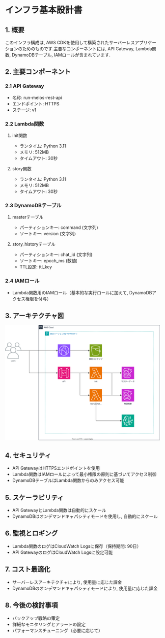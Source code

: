# インフラ基本設計書

## 1. 概要

このインフラ構成は, AWS CDKを使用して構築されたサーバーレスアプリケーションのためのものです.主要なコンポーネントには, API Gateway, Lambda関数, DynamoDBテーブル, IAMロールが含まれています.

## 2. 主要コンポーネント

### 2.1 API Gateway

- 名称: run-melos-rest-api
- エンドポイント: HTTPS
- ステージ: v1

### 2.2 Lambda関数

1. init関数
   - ランタイム: Python 3.11
   - メモリ: 512MB
   - タイムアウト: 30秒

2. story関数
   - ランタイム: Python 3.11
   - メモリ: 512MB
   - タイムアウト: 30秒

### 2.3 DynamoDBテーブル

1. masterテーブル
   - パーティションキー: command (文字列)
   - ソートキー: version (文字列)

2. story_historyテーブル
   - パーティションキー: chat_id (文字列)
   - ソートキー: epoch_ms (数値)
   - TTL設定: ttl_key

### 2.4 IAMロール

- Lambda関数用のIAMロール（基本的な実行ロールに加えて, DynamoDBアクセス権限を付与）

## 3. アーキテクチャ図

![architecture](../architecture.drawio.svg)

## 4. セキュリティ

- API GatewayはHTTPSエンドポイントを使用
- Lambda関数はIAMロールによって最小権限の原則に基づいてアクセス制御
- DynamoDBテーブルはLambda関数からのみアクセス可能

## 5. スケーラビリティ

- API GatewayとLambda関数は自動的にスケール
- DynamoDBはオンデマンドキャパシティモードを使用し, 自動的にスケール

## 6. 監視とロギング

- Lambda関数のログはCloudWatch Logsに保存（保持期間: 90日）
- API GatewayのログはCloudWatch Logsに設定可能

## 7. コスト最適化

- サーバーレスアーキテクチャにより, 使用量に応じた課金
- DynamoDBのオンデマンドキャパシティモードにより, 使用量に応じた課金

## 8. 今後の検討事項

- バックアップ戦略の策定
- 詳細なモニタリングとアラートの設定
- パフォーマンスチューニング（必要に応じて）